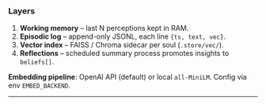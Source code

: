 ### Layers

1. **Working memory** – last N perceptions kept in RAM.
2. **Episodic log** – append-only JSONL, each line `{ts, text, vec}`.
3. **Vector index** – FAISS / Chroma sidecar per soul (`.store/vec/`).
4. **Reflections** – scheduled summary process promotes insights to `beliefs[]`.

**Embedding pipeline**: OpenAI API (default) or local `all-MiniLM`. Config via env `EMBED_BACKEND`.

---
